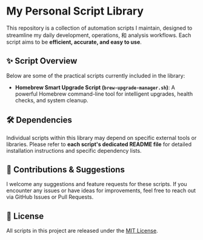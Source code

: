 # My Personal Script Library

This repository is a collection of automation scripts I maintain, designed to streamline my daily development, operations, 和 analysis workflows. Each script aims to be **efficient, accurate, and easy to use**.

## ✨ Script Overview

Below are some of the practical scripts currently included in the library:

* **Homebrew Smart Upgrade Script (`brew-upgrade-manager.sh`)**:
    A powerful Homebrew command-line tool for intelligent upgrades, health checks, and system cleanup.

## 🛠️ Dependencies

Individual scripts within this library may depend on specific external tools or libraries. Please refer to **each script's dedicated README file** for detailed installation instructions and specific dependency lists.

## 🤝 Contributions & Suggestions

I welcome any suggestions and feature requests for these scripts. If you encounter any issues or have ideas for improvements, feel free to reach out via GitHub Issues or Pull Requests.

## 📝 License

All scripts in this project are released under the [MIT License](https://www.google.com/search?q=MIT+License).
